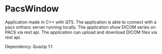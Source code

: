 # PacsWindow

Application made in C++ with QT5.
The application is able to connect with a pacs orthanc server running locally.
The application show DICOM series on PACS via rest api.
The application can upload and download DICOM files via rest api.

Dependency:
Quazip 1.1
